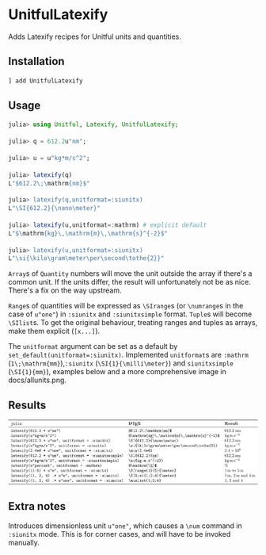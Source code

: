 # UnitfulLatexify
Adds Latexify recipes for Unitful units and quantities.

## Installation
```julia
] add UnitfulLatexify
```

## Usage
```julia
julia> using Unitful, Latexify, UnitfulLatexify;

julia> q = 612.2u"nm";

julia> u = u"kg*m/s^2";

julia> latexify(q)
L"$612.2\;\mathrm{nm}$"

julia> latexify(q,unitformat=:siunitx)
L"\SI{612.2}{\nano\meter}"

julia> latexify(u,unitformat=:mathrm) # explicit default
L"$\mathrm{kg}\,\mathrm{m}\,\mathrm{s}^{-2}$"

julia> latexify(u,unitformat=:siunitx)
L"\si{\kilo\gram\meter\per\second\tothe{2}}"
```

`Array`s of `Quantity` numbers will move the unit outside the array if there's a common unit. If the units differ, the result will unfortunately not be as nice. There's a fix on the way upstream.

`Range`s of quantities will be expressed as `\SIrange`s (or `\numrange`s in the case of `u"one"`) in `:siunitx` and `:siunitxsimple` format. `Tuple`s will become `\SIlist`s. To get the original behaviour, treating ranges and tuples as arrays, make them explicit (`[x...]`).


The `unitformat` argument can be set as a default by `set_default(unitformat=:siunitx)`. Implemented `unitformat`s are `:mathrm` (`1\;\mathrm{mm}`),`:siunitx` (`\SI{1}{\milli\meter}`) and `siunitxsimple` (`\SI{1}{mm}`), examples below and a more comprehensive image in docs/allunits.png.

## Results
![Results](/docs/examples.png)

## Extra notes
Introduces dimensionless unit `u"one"`, which causes a `\num` command in `:siunitx` mode. This is for corner cases, and will have to be invoked manually.
